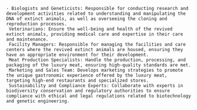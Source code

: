     - Biologists and Geneticists: Responsible for conducting research and development activities related to understanding and manipulating the DNA of extinct animals, as well as overseeing the cloning and reproduction processes.
     Veterinarians: Ensure the well-being and health of the revived extinct animals, providing medical care and expertise in their care and maintenance.
     Facility Managers: Responsible for managing the facilities and care centers where the revived extinct animals are housed, ensuring they have an appropriate environment for their development.
     Meat Production Specialists: Handle the production, processing, and packaging of the luxury meat, ensuring high-quality standards are met.
     Marketing and Sales Team: Develops marketing strategies to promote the unique gastronomic experience offered by the luxury meat, targeting high-end restaurants and specialized stores.
     Sustainability and Compliance Experts: Collaborate with experts in biodiversity conservation and regulatory authorities to ensure compliance with ethical and legal regulations related to biotechnology and genetic engineering.


